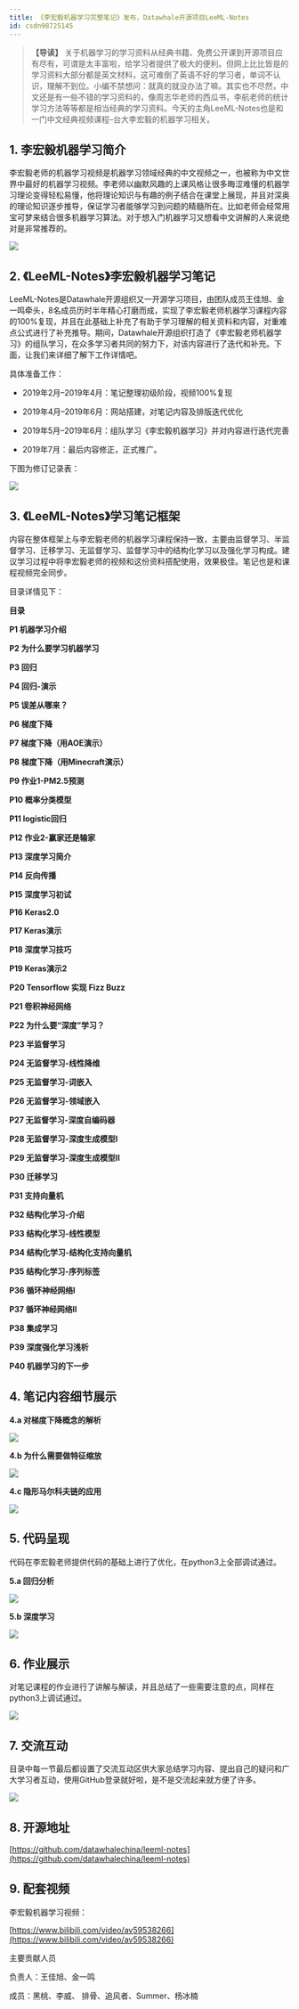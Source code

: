 ```yaml
---
title: 《李宏毅机器学习完整笔记》发布，Datawhale开源项目LeeML-Notes
id: csdn98725145
---
```


> **【导读】** 关于机器学习的学习资料从经典书籍、免费公开课到开源项目应有尽有，可谓是太丰富啦，给学习者提供了极大的便利。但网上比比皆是的学习资料大部分都是英文材料，这可难倒了英语不好的学习者，单词不认识，理解不到位。小编不禁想问：就真的就没办法了嘛。其实也不尽然，中文还是有一些不错的学习资料的，像周志华老师的西瓜书，李航老师的统计学习方法等等都是相当经典的学习资料。今天的主角LeeML-Notes也是和一门中文经典视频课程–台大李宏毅的机器学习相关。

## 1\. 李宏毅机器学习简介

李宏毅老师的机器学习视频是机器学习领域经典的中文视频之一，也被称为中文世界中最好的机器学习视频。李老师以幽默风趣的上课风格让很多晦涩难懂的机器学习理论变得轻松易懂，他将理论知识与有趣的例子结合在课堂上展现，并且对深奥的理论知识逐步推导，保证学习者能够学习到问题的精髓所在。比如老师会经常用宝可梦来结合很多机器学习算法。对于想入门机器学习又想看中文讲解的人来说绝对是非常推荐的。

![](../img/92bf71398cd4b03a7dcf8c0660ece356.png)

## 2\. 《LeeML-Notes》李宏毅机器学习笔记

LeeML-Notes是Datawhale开源组织又一开源学习项目，由团队成员王佳旭、金一鸣牵头，8名成员历时半年精心打磨而成，实现了李宏毅老师机器学习课程内容的100%复现，并且在此基础上补充了有助于学习理解的相关资料和内容，对重难点公式进行了补充推导。期间，Datawhale开源组织打造了《李宏毅老师机器学习》的组队学习，在众多学习者共同的努力下，对该内容进行了迭代和补充。下面，让我们来详细了解下工作详情吧。

具体准备工作：

*   2019年2月–2019年4月：笔记整理初级阶段，视频100%复现

*   2019年4月–2019年6月：网站搭建，对笔记内容及排版迭代优化

*   2019年5月–2019年6月：组队学习《李宏毅机器学习》并对内容进行迭代完善

*   2019年7月：最后内容修正，正式推广。

下图为修订记录表：

![](../img/e4eb795d716c5f6603e0917a6992c103.png)

## 3\. 《LeeML-Notes》学习笔记框架

内容在整体框架上与李宏毅老师的机器学习课程保持一致，主要由监督学习、半监督学习、迁移学习、无监督学习、监督学习中的结构化学习以及强化学习构成。建议学习过程中将李宏毅老师的视频和这份资料搭配使用，效果极佳。笔记也是和课程视频完全同步。

目录详情见下：

**目录**

**P1 机器学习介绍**

**P2 为什么要学习机器学习**

**P3 回归**

**P4 回归-演示**

**P5 误差从哪来？**

**P6 梯度下降**

**P7 梯度下降（用AOE演示）**

**P8 梯度下降（用Minecraft演示）**

**P9 作业1-PM2.5预测**

**P10 概率分类模型**

**P11 logistic回归**

**P12 作业2-赢家还是输家**

**P13 深度学习简介**

**P14 反向传播**

**P15 深度学习初试**

**P16 Keras2.0**

**P17 Keras演示**

**P18 深度学习技巧**

**P19 Keras演示2**

**P20 Tensorflow 实现 Fizz Buzz**

**P21 卷积神经网络**

**P22 为什么要“深度”学习？**

**P23 半监督学习**

**P24 无监督学习-线性降维**

**P25 无监督学习-词嵌入**

**P26 无监督学习-领域嵌入**

**P27 无监督学习-深度自编码器**

**P28 无监督学习-深度生成模型I**

**P29 无监督学习-深度生成模型II**

**P30 迁移学习**

**P31 支持向量机**

**P32 结构化学习-介绍**

**P33 结构化学习-线性模型**

**P34 结构化学习-结构化支持向量机**

**P35 结构化学习-序列标签**

**P36 循环神经网络I**

**P37 循环神经网络II**

**P38 集成学习**

**P39 深度强化学习浅析**

**P40 机器学习的下一步**

## 4\. 笔记内容细节展示

**4.a 对梯度下降概念的解析**

![](../img/b6b970335fd481b12e12d46933f2617c.png)

**4.b 为什么需要做特征缩放**

![](../img/c3b2f8e62d38b84dd0162fd5b16d973a.png)

**4.c 隐形马尔科夫链的应用**

![](../img/a112a71441db5a6db925b408d5fabd3d.png)

## 5\. 代码呈现

代码在李宏毅老师提供代码的基础上进行了优化，在python3上全部调试通过。

**5.a 回归分析**

![](../img/905d59405b372a72a1d2ab97b622c567.png)

**5.b 深度学习**

![](../img/02094f0f6c932e46a633ce9c0b328e91.png)

## 6\. 作业展示

对笔记课程的作业进行了讲解与解读，并且总结了一些需要注意的点，同样在python3上调试通过。

![](../img/180ab6b4ab1e3fce4b944c8f75da906a.png)

## 7\. 交流互动

目录中每一节最后都设置了交流互动区供大家总结学习内容、提出自己的疑问和广大学习者互动，使用GitHub登录就好啦，是不是交流起来就方便了许多。

![](../img/fe17d4660d5cd88b72edb81722b449ba.png)

## 8\. 开源地址

[https://github.com/datawhalechina/leeml-notes](https://github.com/datawhalechina/leeml-notes)

## 9\. 配套视频

李宏毅机器学习视频：

[https://www.bilibili.com/video/av59538266](https://www.bilibili.com/video/av59538266)

主要贡献人员

负责人：王佳旭、金一鸣

成员：黑桃、李威、 排骨、追风者、Summer、杨冰楠